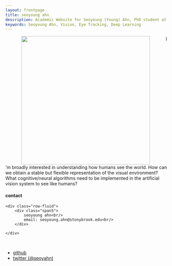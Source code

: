 ```yaml
---
layout: frontpage
title: seoyoung ahn
description: Academic Website for Seoyoung (Young) Ahn, PhD student at Stony Brook University 
keywords: Seoyoung Ahn, Vision, Eye Tracking, Deep Learning
---
```


<!-- ![main figure]({{ BASE_PATH }}/assets/drawing.jpg){:height="50%" width="50%"; style="float: left" } -->
<img src="{{ BASE_PATH }}/assets/drawing.jpg" align="left" width="400px" style="margin:0px 50px">
I'm broadly interested in understanding how humans see the world. How can we obtain a stable but flexible representation of the visual environment? What cognitive/neural algorithms need to be implemented in the artificial vision system to see like humans?

<br clear="left"/>

<!-- [curriculum vitae ![CV as pdf]({{ BASE_PATH }}/pages/icons16/pdf-icon.png)]({{ BASE_PATH }}/assets/CV.pdf)<br/> -->


<div class="container">
<h4><a name="contact"></a>contact</h4>

    <div class="row-fluid">
        <div class="span5">
            seoyoung ahn<br/>
            email: seoyoung.ahn@stonybrook.edu<br/>
        </div>

<!--         <div class="span2">
        <a href="../assets/headshot.jpg">
            <img src="../assets/headshot.jpg"
                  title="Seoyoung Ahn" alt="Seoyoung Ahn"/></a>
        </div> -->
    </div>
</div>

&nbsp;

<div class="navbar">
  <div class="navbar-inner">
      <ul class="nav">
          <!-- <li><a href="{{ BASE_PATH }}/assets/CV.pdf">cv</a></li> -->
          <li><a href="https://github.com/ahnchive">github</a></li>
          <li><a href="https://twitter.com/seoyahn">twitter (@seoyahn)</a></li>
      </ul>
  </div>
</div>
